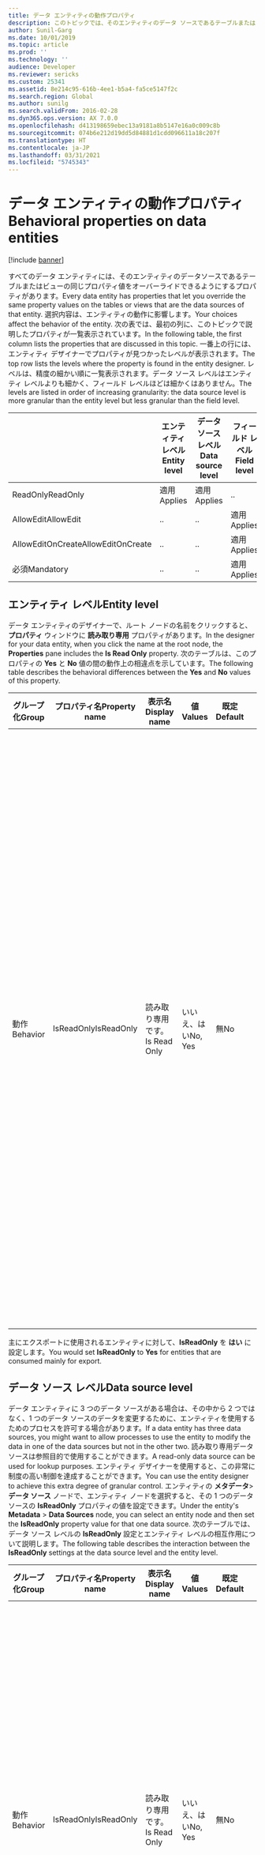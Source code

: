 ```yaml
---
title: データ エンティティの動作プロパティ
description: このトピックでは、そのエンティティのデータ ソースであるテーブルまたはビューのプロパティ値をオーバーライドさせるデータ エンティティのプロパティについて説明します。
author: Sunil-Garg
ms.date: 10/01/2019
ms.topic: article
ms.prod: ''
ms.technology: ''
audience: Developer
ms.reviewer: sericks
ms.custom: 25341
ms.assetid: 8e214c95-616b-4ee1-b5a4-fa5ce5147f2c
ms.search.region: Global
ms.author: sunilg
ms.search.validFrom: 2016-02-28
ms.dyn365.ops.version: AX 7.0.0
ms.openlocfilehash: d413198659ebec13a9181a8b5147e16a0c009c8b
ms.sourcegitcommit: 074b6e212d19dd5d84881d1cdd096611a18c207f
ms.translationtype: HT
ms.contentlocale: ja-JP
ms.lasthandoff: 03/31/2021
ms.locfileid: "5745343"
---
```

# <a name="behavioral-properties-on-data-entities"></a><span data-ttu-id="32744-103">データ エンティティの動作プロパティ</span><span class="sxs-lookup"><span data-stu-id="32744-103">Behavioral properties on data entities</span></span>

[!include [banner](../includes/banner.md)]

<span data-ttu-id="32744-104">すべてのデータ エンティティには、そのエンティティのデータソースであるテーブルまたはビューの同じプロパティ値をオーバーライドできるようにするプロパティがあります。</span><span class="sxs-lookup"><span data-stu-id="32744-104">Every data entity has properties that let you override the same property values on the tables or views that are the data sources of that entity.</span></span> <span data-ttu-id="32744-105">選択内容は、エンティティの動作に影響します。</span><span class="sxs-lookup"><span data-stu-id="32744-105">Your choices affect the behavior of the entity.</span></span> <span data-ttu-id="32744-106">次の表では、最初の列に、このトピックで説明したプロパティが一覧表示されています。</span><span class="sxs-lookup"><span data-stu-id="32744-106">In the following table, the first column lists the properties that are discussed in this topic.</span></span> <span data-ttu-id="32744-107">一番上の行には、エンティティ デザイナーでプロパティが見つかったレベルが表示されます。</span><span class="sxs-lookup"><span data-stu-id="32744-107">The top row lists the levels where the property is found in the entity designer.</span></span> <span data-ttu-id="32744-108">レベルは、精度の細かい順に一覧表示されます。データ ソース レベルはエンティティ レベルよりも細かく、フィールド レベルほどは細かくはありません。</span><span class="sxs-lookup"><span data-stu-id="32744-108">The levels are listed in order of increasing granularity: the data source level is more granular than the entity level but less granular than the field level.</span></span>

|  &nbsp;           | <span data-ttu-id="32744-109">エンティティ レベル</span><span class="sxs-lookup"><span data-stu-id="32744-109">Entity level</span></span> | <span data-ttu-id="32744-110">データ ソース レベル</span><span class="sxs-lookup"><span data-stu-id="32744-110">Data source level</span></span> | <span data-ttu-id="32744-111">フィールド レベル</span><span class="sxs-lookup"><span data-stu-id="32744-111">Field level</span></span> |
|-------------------|--------------|-------------------|-------------|
| <span data-ttu-id="32744-112">ReadOnly</span><span class="sxs-lookup"><span data-stu-id="32744-112">ReadOnly</span></span>          | <span data-ttu-id="32744-113">適用</span><span class="sxs-lookup"><span data-stu-id="32744-113">Applies</span></span>      | <span data-ttu-id="32744-114">適用</span><span class="sxs-lookup"><span data-stu-id="32744-114">Applies</span></span>           | <span data-ttu-id="32744-115">.</span><span class="sxs-lookup"><span data-stu-id="32744-115">.</span></span>           |
| <span data-ttu-id="32744-116">AllowEdit</span><span class="sxs-lookup"><span data-stu-id="32744-116">AllowEdit</span></span>         | <span data-ttu-id="32744-117">.</span><span class="sxs-lookup"><span data-stu-id="32744-117">.</span></span>            | <span data-ttu-id="32744-118">.</span><span class="sxs-lookup"><span data-stu-id="32744-118">.</span></span>                 | <span data-ttu-id="32744-119">適用</span><span class="sxs-lookup"><span data-stu-id="32744-119">Applies</span></span>     |
| <span data-ttu-id="32744-120">AllowEditOnCreate</span><span class="sxs-lookup"><span data-stu-id="32744-120">AllowEditOnCreate</span></span> | <span data-ttu-id="32744-121">.</span><span class="sxs-lookup"><span data-stu-id="32744-121">.</span></span>            | <span data-ttu-id="32744-122">.</span><span class="sxs-lookup"><span data-stu-id="32744-122">.</span></span>                 | <span data-ttu-id="32744-123">適用</span><span class="sxs-lookup"><span data-stu-id="32744-123">Applies</span></span>     |
| <span data-ttu-id="32744-124">必須</span><span class="sxs-lookup"><span data-stu-id="32744-124">Mandatory</span></span>         | <span data-ttu-id="32744-125">.</span><span class="sxs-lookup"><span data-stu-id="32744-125">.</span></span>            | <span data-ttu-id="32744-126">.</span><span class="sxs-lookup"><span data-stu-id="32744-126">.</span></span>                 | <span data-ttu-id="32744-127">適用</span><span class="sxs-lookup"><span data-stu-id="32744-127">Applies</span></span>     |

## <a name="entity-level"></a><span data-ttu-id="32744-128">エンティティ レベル</span><span class="sxs-lookup"><span data-stu-id="32744-128">Entity level</span></span>
<span data-ttu-id="32744-129">データ エンティティのデザイナーで、ルート ノードの名前をクリックすると、**プロパティ** ウィンドウに **読み取り専用** プロパティがあります。</span><span class="sxs-lookup"><span data-stu-id="32744-129">In the designer for your data entity, when you click the name at the root node, the **Properties** pane includes the **Is Read Only** property.</span></span> <span data-ttu-id="32744-130">次のテーブルは、このプロパティの **Yes** と **No** 値の間の動作上の相違点を示しています。</span><span class="sxs-lookup"><span data-stu-id="32744-130">The following table describes the behavioral differences between the **Yes** and **No** values of this property.</span></span>

<table>
<thead>
<tr>
<th><span data-ttu-id="32744-131">グループ化</span><span class="sxs-lookup"><span data-stu-id="32744-131">Group</span></span></th>
<th><span data-ttu-id="32744-132">プロパティ名</span><span class="sxs-lookup"><span data-stu-id="32744-132">Property name</span></span></th>
<th><span data-ttu-id="32744-133">表示名</span><span class="sxs-lookup"><span data-stu-id="32744-133">Display name</span></span></th>
<th><span data-ttu-id="32744-134">値</span><span class="sxs-lookup"><span data-stu-id="32744-134">Values</span></span></th>
<th><span data-ttu-id="32744-135">既定</span><span class="sxs-lookup"><span data-stu-id="32744-135">Default</span></span></th>
<th><span data-ttu-id="32744-136">説明</span><span class="sxs-lookup"><span data-stu-id="32744-136">Description</span></span></th>
</tr>
</thead>
<tbody>
<tr>
<td><span data-ttu-id="32744-137">動作</span><span class="sxs-lookup"><span data-stu-id="32744-137">Behavior</span></span></td>
<td><span data-ttu-id="32744-138">IsReadOnly</span><span class="sxs-lookup"><span data-stu-id="32744-138">IsReadOnly</span></span></td>
<td><span data-ttu-id="32744-139">読み取り専用です。</span><span class="sxs-lookup"><span data-stu-id="32744-139">Is Read Only</span></span></td>
<td><span data-ttu-id="32744-140">いいえ、はい</span><span class="sxs-lookup"><span data-stu-id="32744-140">No, Yes</span></span></td>
<td><span data-ttu-id="32744-141">無</span><span class="sxs-lookup"><span data-stu-id="32744-141">No</span></span></td>
<td><ul>
<li><span data-ttu-id="32744-142"><strong>いいえ:</strong> エンティティのデザイナー内の個別のデータ ソース ノードが <strong>IsReadOnly</strong> = <strong>はい</strong>に設定されて<em>いない限り</em>、データ変更操作 (CUD) <em>は</em>許可されます。</span><span class="sxs-lookup"><span data-stu-id="32744-142"><strong>No:</strong> Data modification operations (CUD) <em>are</em> allowed, <em>unless</em> an individual data source node in the entity's designer is set to <strong>IsReadOnly</strong> = <strong>Yes</strong>.</span></span></li>
<li><span data-ttu-id="32744-143"><strong>はい:</strong> エンティティのデザイナ内の個々のデータソースノードの <strong>IsReadOnly</strong> 設定に関係なく、読み取り操作のみが許可されます。</span><span class="sxs-lookup"><span data-stu-id="32744-143"><strong>Yes:</strong> Only read operations are allowed, regardless of the <strong>IsReadOnly</strong> settings on the individual data source nodes in the entity's designer.</span></span></li>
</ul></td>
</tr>
</tbody>
</table>

<span data-ttu-id="32744-144">主にエクスポートに使用されるエンティティに対して、**IsReadOnly** を **はい** に設定します。</span><span class="sxs-lookup"><span data-stu-id="32744-144">You would set **IsReadOnly** to **Yes** for entities that are consumed mainly for export.</span></span>

## <a name="data-source-level"></a><span data-ttu-id="32744-145">データ ソース レベル</span><span class="sxs-lookup"><span data-stu-id="32744-145">Data source level</span></span>
<span data-ttu-id="32744-146">データ エンティティに 3 つのデータ ソースがある場合は、その中から 2 つではなく、1 つのデータ ソースのデータを変更するために、エンティティを使用するためのプロセスを許可する場合があります。</span><span class="sxs-lookup"><span data-stu-id="32744-146">If a data entity has three data sources, you might want to allow processes to use the entity to modify the data in one of the data sources but not in the other two.</span></span> <span data-ttu-id="32744-147">読み取り専用データ ソースは参照目的で使用することができます。</span><span class="sxs-lookup"><span data-stu-id="32744-147">A read-only data source can be used for lookup purposes.</span></span> <span data-ttu-id="32744-148">エンティティ デザイナーを使用すると、この非常に制度の高い制御を達成することができます。</span><span class="sxs-lookup"><span data-stu-id="32744-148">You can use the entity designer to achieve this extra degree of granular control.</span></span> <span data-ttu-id="32744-149">エンティティの **メタデータ**&gt;**データ ソース** ノードで、エンティティ ノードを選択すると、その 1 つのデータソースの **IsReadOnly** プロパティの値を設定できます。</span><span class="sxs-lookup"><span data-stu-id="32744-149">Under the entity's **Metadata** &gt; **Data Sources** node, you can select an entity node and then set the **IsReadOnly** property value for that one data source.</span></span> <span data-ttu-id="32744-150">次のテーブルでは、データ ソース レベルの **IsReadOnly** 設定とエンティティ レベルの相互作用について説明します。</span><span class="sxs-lookup"><span data-stu-id="32744-150">The following table describes the interaction between the **IsReadOnly** settings at the data source level and the entity level.</span></span>

<table>
<thead>
<tr>
<th><span data-ttu-id="32744-151">グループ化</span><span class="sxs-lookup"><span data-stu-id="32744-151">Group</span></span></th>
<th><span data-ttu-id="32744-152">プロパティ名</span><span class="sxs-lookup"><span data-stu-id="32744-152">Property name</span></span></th>
<th><span data-ttu-id="32744-153">表示名</span><span class="sxs-lookup"><span data-stu-id="32744-153">Display name</span></span></th>
<th><span data-ttu-id="32744-154">値</span><span class="sxs-lookup"><span data-stu-id="32744-154">Values</span></span></th>
<th><span data-ttu-id="32744-155">既定</span><span class="sxs-lookup"><span data-stu-id="32744-155">Default</span></span></th>
<th><span data-ttu-id="32744-156">説明</span><span class="sxs-lookup"><span data-stu-id="32744-156">Description</span></span></th>
</tr>
</thead>
<tbody>
<tr>
<td><span data-ttu-id="32744-157">動作</span><span class="sxs-lookup"><span data-stu-id="32744-157">Behavior</span></span></td>
<td><span data-ttu-id="32744-158">IsReadOnly</span><span class="sxs-lookup"><span data-stu-id="32744-158">IsReadOnly</span></span></td>
<td><span data-ttu-id="32744-159">読み取り専用です。</span><span class="sxs-lookup"><span data-stu-id="32744-159">Is Read Only</span></span></td>
<td><span data-ttu-id="32744-160">いいえ、はい</span><span class="sxs-lookup"><span data-stu-id="32744-160">No, Yes</span></span></td>
<td><span data-ttu-id="32744-161">無</span><span class="sxs-lookup"><span data-stu-id="32744-161">No</span></span></td>
<td><ul>
<li><span data-ttu-id="32744-162"><strong>いいえ:</strong> エンティティ レベルで <strong>IsReadOnly</strong> が<strong>はい</strong>に設定されて<em>いない限り</em>、データ変更操作 (CUD) <em>は</em>データ ソースで許可されます。</span><span class="sxs-lookup"><span data-stu-id="32744-162"><strong>No:</strong> Data modification operations (CUD) <em>are</em> allowed on the data source, <em>unless</em> <strong>IsReadOnly</strong> is set to <strong>Yes</strong> at the entity level.</span></span></li>
<li><span data-ttu-id="32744-163"><strong>はい:</strong> エンティティの <strong>IsReadOnly</strong> 設定に関係なく、操作のみが許可されます</span><span class="sxs-lookup"><span data-stu-id="32744-163"><strong>Yes:</strong> Only operations are allowed, regardless of the <strong>IsReadOnly</strong> setting on the entity.</span></span></li>
</ul></td>
</tr>
</tbody>
</table>

## <a name="field-level"></a><span data-ttu-id="32744-164">フィールド レベル</span><span class="sxs-lookup"><span data-stu-id="32744-164">Field level</span></span>
<span data-ttu-id="32744-165">フィールド レベルにおいて、**AllowEdit** と **AllowEditOnCreate** プロパティは **IsReadOnly** プロパティの代わりに利用可能です。</span><span class="sxs-lookup"><span data-stu-id="32744-165">At the field level, the **AllowEdit** and **AllowEditOnCreate** properties are available instead of an **IsReadOnly** property.</span></span> <span data-ttu-id="32744-166">2 つの **許可** プロパティには、3 番目の利用可能な値として **自動** が含まれています。</span><span class="sxs-lookup"><span data-stu-id="32744-166">The two **Allow** properties include **Auto** as a third available value.</span></span> <span data-ttu-id="32744-167">**自動** 値は、基になっているテーブルのフィールドにある値を継承します。</span><span class="sxs-lookup"><span data-stu-id="32744-167">The **Auto** value inherits the value that is on the field in the underlying table.</span></span>

> [!NOTE]
> <span data-ttu-id="32744-168">**自動** の値は、計算フィールドや仮想フィールドなどのマップされていないフィールドでは使用できません。</span><span class="sxs-lookup"><span data-stu-id="32744-168">The **Auto** value isn't available for unmapped fields, such as computed or virtual fields.</span></span>

<table>
<thead>
<tr>
<th><span data-ttu-id="32744-169">グループ化</span><span class="sxs-lookup"><span data-stu-id="32744-169">Group</span></span></th>
<th><span data-ttu-id="32744-170">プロパティ名</span><span class="sxs-lookup"><span data-stu-id="32744-170">Property name</span></span></th>
<th><span data-ttu-id="32744-171">表示名</span><span class="sxs-lookup"><span data-stu-id="32744-171">Display name</span></span></th>
<th><span data-ttu-id="32744-172">先頭値</span><span class="sxs-lookup"><span data-stu-id="32744-172">Value</span></span></th>
<th><span data-ttu-id="32744-173">既定</span><span class="sxs-lookup"><span data-stu-id="32744-173">Default</span></span></th>
<th><span data-ttu-id="32744-174">説明</span><span class="sxs-lookup"><span data-stu-id="32744-174">Description</span></span></th>
</tr>
</thead>
<tbody>
<tr>
<td><span data-ttu-id="32744-175">動作</span><span class="sxs-lookup"><span data-stu-id="32744-175">Behavior</span></span></td>
<td><span data-ttu-id="32744-176">AllowEditOnCreate</span><span class="sxs-lookup"><span data-stu-id="32744-176">AllowEditOnCreate</span></span></td>
<td><span data-ttu-id="32744-177">作成時の編集を許可</span><span class="sxs-lookup"><span data-stu-id="32744-177">Allow edit on create</span></span></td>
<td><span data-ttu-id="32744-178">自動、いいえ、はい</span><span class="sxs-lookup"><span data-stu-id="32744-178">Auto, No, Yes</span></span></td>
<td><span data-ttu-id="32744-179">自動</span><span class="sxs-lookup"><span data-stu-id="32744-179">Auto</span></span></td>
<td><ul>
<li><span data-ttu-id="32744-180"><strong>自動:</strong> 基になるテーブル フィールドから、プロパティを継承します。</span><span class="sxs-lookup"><span data-stu-id="32744-180"><strong>Auto:</strong> The property is inherited from the underlying table field.</span></span>
<blockquote>[!NOTE] <span data-ttu-id="32744-181"><strong>自動</strong>の値は、計算フィールドや仮想フィールドなどのマップされていないフィールドでは使用できません。</span><span class="sxs-lookup"><span data-stu-id="32744-181">The <strong>Auto</strong> value isn't available for unmapped fields, such as computed or virtual fields.</span></span></blockquote>
</li>
<li><span data-ttu-id="32744-182"><strong>いいえ:</strong> ユーザーは、このフィールドのデータを新しいレコードで変更することはできません。</span><span class="sxs-lookup"><span data-stu-id="32744-182"><strong>No:</strong> Users aren't allowed to modify the data for this field in a new record.</span></span></li>
<li><span data-ttu-id="32744-183"><strong>はい:</strong> ユーザーは、このフィールドのデータを新しいレコードに対して変更することができます。</span><span class="sxs-lookup"><span data-stu-id="32744-183"><strong>Yes:</strong> Users are allowed to modify the data for this field for a new record.</span></span></li>
</ul>
<span data-ttu-id="32744-184">この動作は、すべてのコンシューマー (X++、OData など) に適用されます。</span><span class="sxs-lookup"><span data-stu-id="32744-184">This behavior is enforced for all consumers – X++, OData, and so on.</span></span>
<blockquote>[!IMPORTANT] <span data-ttu-id="32744-185"><strong>いいえ</strong>および<strong>はい</strong>の値は、基になるテーブル内のフィールドの設定を上書き<em>しません</em>。</span><span class="sxs-lookup"><span data-stu-id="32744-185">The <strong>No</strong> and <strong>Yes</strong> values do <em>not</em> override the setting on the field in the underlying table.</span></span></blockquote></td>
</tr>
<tr>
<td><span data-ttu-id="32744-186">動作</span><span class="sxs-lookup"><span data-stu-id="32744-186">Behavior</span></span></td>
<td><span data-ttu-id="32744-187">AllowEdit</span><span class="sxs-lookup"><span data-stu-id="32744-187">AllowEdit</span></span></td>
<td><span data-ttu-id="32744-188">編集を許可</span><span class="sxs-lookup"><span data-stu-id="32744-188">Allow edit</span></span></td>
<td><span data-ttu-id="32744-189">自動、いいえ、はい</span><span class="sxs-lookup"><span data-stu-id="32744-189">Auto, No, Yes</span></span></td>
<td><span data-ttu-id="32744-190">自動</span><span class="sxs-lookup"><span data-stu-id="32744-190">Auto</span></span></td>
<td><span data-ttu-id="32744-191">動作は、<strong>AllowEditOnCreate</strong> の動作と同じですが、作成されている新しいレコードではなく、<em>既存の</em>レコードへの更新に適用されます。</span><span class="sxs-lookup"><span data-stu-id="32744-191">The behavior is the same as the behavior for <strong>AllowEditOnCreate</strong>, but it applies to updates to <em>existing</em> records instead of new records that are being created.</span></span> <span data-ttu-id="32744-192">この動作は、すべてのコンシューマー (X++、OData など) に適用されます。</span><span class="sxs-lookup"><span data-stu-id="32744-192">This behavior is enforced for all consumers – X++, OData, and so on.</span></span></td>
</tr>
<tr>
<td><span data-ttu-id="32744-193">動作</span><span class="sxs-lookup"><span data-stu-id="32744-193">Behavior</span></span></td>
<td><span data-ttu-id="32744-194">必須</span><span class="sxs-lookup"><span data-stu-id="32744-194">Mandatory</span></span></td>
<td><span data-ttu-id="32744-195">必須</span><span class="sxs-lookup"><span data-stu-id="32744-195">Mandatory</span></span></td>
<td><span data-ttu-id="32744-196">自動、いいえ、はい</span><span class="sxs-lookup"><span data-stu-id="32744-196">Auto, No, Yes</span></span></td>
<td><span data-ttu-id="32744-197">自動</span><span class="sxs-lookup"><span data-stu-id="32744-197">Auto</span></span></td>
<td><span data-ttu-id="32744-198"><strong>自動:</strong> 基になるテーブル フィールドから、プロパティを継承します。</span><span class="sxs-lookup"><span data-stu-id="32744-198"><strong>Auto:</strong> The property is inherited from the underlying table field.</span></span> <span data-ttu-id="32744-199">この動作は、すべてのコンシューマー (X++、OData など) に適用されます。</span><span class="sxs-lookup"><span data-stu-id="32744-199">This behavior is enforced for all consumers – X++, OData, and so on.</span></span>
<blockquote>[!IMPORTANT] <span data-ttu-id="32744-200"><strong>いいえ</strong>および<strong>はい</strong>の値は、基になるテーブル内のフィールドの設定を上書き<em>しません</em>。</span><span class="sxs-lookup"><span data-stu-id="32744-200">The <strong>No</strong> and <strong>Yes</strong> values do <em>not</em> override the setting on the field in the underlying table.</span></span></blockquote></td>
</tr>
</tbody>
</table>


[!INCLUDE[footer-include](../../../includes/footer-banner.md)]